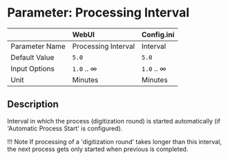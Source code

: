 # Parameter: Processing Interval

|                   | WebUI               | Config.ini
|:---               |:---                 |:----
| Parameter Name    | Processing Interval | Interval
| Default Value     | `5.0`               | `5.0`
| Input Options     | `1.0` .. &infin;    | `1.0` .. &infin;
| Unit              | Minutes             | Minutes


## Description

Interval in which the process (digitization round) is started automatically (if 'Automatic Process Start' is configured).

!!! Note
    If processing of a 'digitization round' takes longer than this interval, the next process gets only started when previous is completed.
